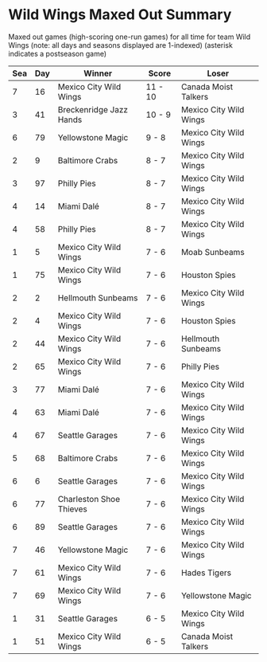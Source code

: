 # Wild Wings Maxed Out Summary



Maxed out games (high-scoring one-run games) for all time for team Wild Wings (note: all days and seasons displayed are 1-indexed) (asterisk indicates a postseason game)


| Sea | Day | Winner | Score | Loser | 
| ------ |------ |------ |------ |------ |
| 7 | 16 | Mexico City Wild Wings | 11 - 10 | Canada Moist Talkers | 
| 3 | 41 | Breckenridge Jazz Hands | 10 - 9 | Mexico City Wild Wings | 
| 6 | 79 | Yellowstone Magic | 9 - 8 | Mexico City Wild Wings | 
| 2 | 9 | Baltimore Crabs | 8 - 7 | Mexico City Wild Wings | 
| 3 | 97 | Philly Pies | 8 - 7 | Mexico City Wild Wings | 
| 4 | 14 | Miami Dalé | 8 - 7 | Mexico City Wild Wings | 
| 4 | 58 | Philly Pies | 8 - 7 | Mexico City Wild Wings | 
| 1 | 5 | Mexico City Wild Wings | 7 - 6 | Moab Sunbeams | 
| 1 | 75 | Mexico City Wild Wings | 7 - 6 | Houston Spies | 
| 2 | 2 | Hellmouth Sunbeams | 7 - 6 | Mexico City Wild Wings | 
| 2 | 4 | Mexico City Wild Wings | 7 - 6 | Houston Spies | 
| 2 | 44 | Mexico City Wild Wings | 7 - 6 | Hellmouth Sunbeams | 
| 2 | 65 | Mexico City Wild Wings | 7 - 6 | Philly Pies | 
| 3 | 77 | Miami Dalé | 7 - 6 | Mexico City Wild Wings | 
| 4 | 63 | Miami Dalé | 7 - 6 | Mexico City Wild Wings | 
| 4 | 67 | Seattle Garages | 7 - 6 | Mexico City Wild Wings | 
| 5 | 68 | Baltimore Crabs | 7 - 6 | Mexico City Wild Wings | 
| 6 | 6 | Seattle Garages | 7 - 6 | Mexico City Wild Wings | 
| 6 | 77 | Charleston Shoe Thieves | 7 - 6 | Mexico City Wild Wings | 
| 6 | 89 | Seattle Garages | 7 - 6 | Mexico City Wild Wings | 
| 7 | 46 | Yellowstone Magic | 7 - 6 | Mexico City Wild Wings | 
| 7 | 61 | Mexico City Wild Wings | 7 - 6 | Hades Tigers | 
| 7 | 69 | Mexico City Wild Wings | 7 - 6 | Yellowstone Magic | 
| 1 | 31 | Seattle Garages | 6 - 5 | Mexico City Wild Wings | 
| 1 | 51 | Mexico City Wild Wings | 6 - 5 | Canada Moist Talkers | 


